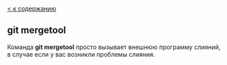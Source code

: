 [< к содержанию](./readme.md)

## git mergetool

Команда **git mergetool** просто вызывает внешнюю программу слияний, в случае если у вас возникли проблемы слияния.